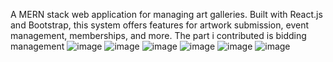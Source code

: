 A MERN stack web application for managing art galleries. Built with React.js and Bootstrap, this system offers features for artwork submission, event management, memberships, and more.
The part i contributed is bidding management
![image](https://github.com/user-attachments/assets/772b5d0d-1593-4c88-a7d5-4f9a44bc8b8c)
![image](https://github.com/user-attachments/assets/d1065cbf-8715-4c71-923c-4c3ce65cef19)
![image](https://github.com/user-attachments/assets/8e8f70f3-8c1c-4a08-b792-e69ca6777dfb)
![image](https://github.com/user-attachments/assets/64e5c766-36e7-44ef-940a-1dfa2b413cd7)
![image](https://github.com/user-attachments/assets/e685976f-4f55-4db4-bc55-6fa975bd4201)
![image](https://github.com/user-attachments/assets/0cb2941a-9957-4765-b305-3c41fbc5efab)





